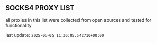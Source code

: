 ## SOCKS4 PROXY LIST

all proxies in this list were collected from open sources and tested for functionality

last update: `2025-01-05 11:36:05.542710+00:00`
